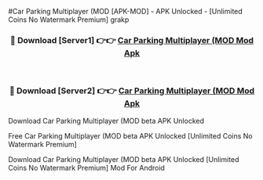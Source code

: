#Car Parking Multiplayer (MOD [APK-MOD] - APK Unlocked - [Unlimited Coins No Watermark Premium] grakp



<div align="center">

<h3>🔴 Download [Server1] 👉👉 <a href="https://momento.my/?title=Car_Parking_Multiplayer_(MOD">Car Parking Multiplayer (MOD Mod Apk</a></h3><br>

<h3>🔴 Download [Server2] 👉👉 <a href="https://momento.my/?title=Car_Parking_Multiplayer_(MOD">Car Parking Multiplayer (MOD Mod Apk</a></h3>
</div>



Download Car Parking Multiplayer (MOD beta APK Unlocked

Free Car Parking Multiplayer (MOD beta APK Unlocked [Unlimited Coins No Watermark Premium]

Download Car Parking Multiplayer (MOD beta APK Unlocked [Unlimited Coins No Watermark Premium] Mod For Android
